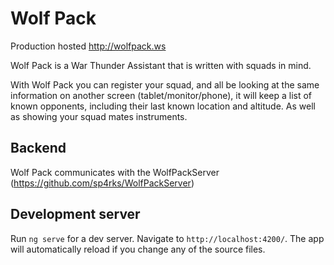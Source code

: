 # Wolf Pack
Production hosted http://wolfpack.ws

Wolf Pack is a War Thunder Assistant that is written with squads in mind.

With Wolf Pack you can register your squad, and all be looking at the same information on another screen (tablet/monitor/phone), it will keep a list of known opponents, including their last known location and altitude. As well as showing your squad mates instruments.

## Backend

Wolf Pack communicates with the WolfPackServer (https://github.com/sp4rks/WolfPackServer)

## Development server

Run `ng serve` for a dev server. Navigate to `http://localhost:4200/`. The app will automatically reload if you change any of the source files.

